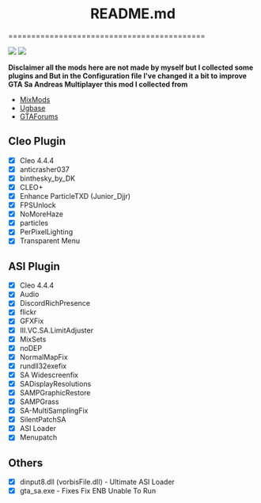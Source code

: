 <h1 style="text-align: center">README.md</h1>

===========================================

![](https://dcbadge.vercel.app/api/shield/529322659146629131) [![](https://dcbadge.vercel.app/api/server/VwbzHvjvwp)](https://discord.gg/VwbzHvjvwp)

**Disclaimer all the mods here are not made by myself but I collected some plugins and But in the
Configuration file I've changed it a bit to improve GTA Sa Andreas Multiplayer this mod I collected from**

* [MixMods](https://mixmods.br/)
* [Ugbase](https://ugbase.eu/)
* [GTAForums](https://gtaforums.com/)


## Cleo Plugin
- [x] Cleo 4.4.4
- [x] anticrasher037
- [x] binthesky_by_DK
- [x] CLEO+
- [x] Enhance ParticleTXD (Junior_Djjr)
- [x] FPSUnlock
- [x] NoMoreHaze
- [x] particles
- [x] PerPixelLighting
- [x] Transparent Menu

## ASI Plugin
- [x] Cleo 4.4.4
- [x] Audio
- [x] DiscordRichPresence
- [x] flickr
- [x] GFXFix
- [x] III.VC.SA.LimitAdjuster
- [x] MixSets
- [x] noDEP
- [x] NormalMapFix
- [x] rundll32exefix
- [x] SA Widescreenfix
- [x] SADisplayResolutions
- [x] SAMPGraphicRestore
- [x] SAMPGrass
- [x] SA-MultiSamplingFix
- [x] SilentPatchSA
- [x] ASI Loader
- [x] Menupatch
	
## Others
- [x] dinput8.dll (vorbisFile.dll)    - Ultimate ASI Loader
- [x] gta_sa.exe                      - Fixes Fix ENB Unable To Run
